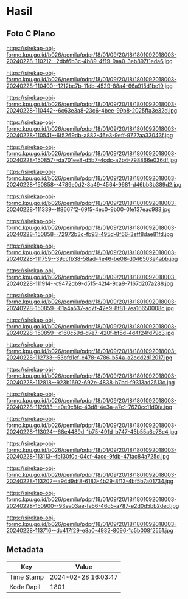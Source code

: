 # Hasil

## Foto C Plano

https://sirekap-obj-formc.kpu.go.id/b026/pemilu/pdpr/18/01/09/20/18/1801092018003-20240228-110212--2dbf6b3c-4b89-4f19-9aa0-3eb897f1eda6.jpg

https://sirekap-obj-formc.kpu.go.id/b026/pemilu/pdpr/18/01/09/20/18/1801092018003-20240228-110400--1212bc7b-11db-4529-88a4-66a915d1be19.jpg

https://sirekap-obj-formc.kpu.go.id/b026/pemilu/pdpr/18/01/09/20/18/1801092018003-20240228-110442--6c63e3a8-23c6-4bee-99b8-2025ffa3e32d.jpg

https://sirekap-obj-formc.kpu.go.id/b026/pemilu/pdpr/18/01/09/20/18/1801092018003-20240228-110541--6f5269db-a882-46e3-9eff-9727aa33043f.jpg

https://sirekap-obj-formc.kpu.go.id/b026/pemilu/pdpr/18/01/09/20/18/1801092018003-20240228-150857--da701ee8-d5b7-4cdc-a2b4-798866e036df.jpg

https://sirekap-obj-formc.kpu.go.id/b026/pemilu/pdpr/18/01/09/20/18/1801092018003-20240228-150858--4789e0d2-8a49-4564-9681-d46bb3b389d2.jpg

https://sirekap-obj-formc.kpu.go.id/b026/pemilu/pdpr/18/01/09/20/18/1801092018003-20240228-111339--ff8667f2-69f5-4ec0-9b00-0fe137eac983.jpg

https://sirekap-obj-formc.kpu.go.id/b026/pemilu/pdpr/18/01/09/20/18/1801092018003-20240228-150858--72972b3c-fb93-495d-8f66-3eff8dae81fd.jpg

https://sirekap-obj-formc.kpu.go.id/b026/pemilu/pdpr/18/01/09/20/18/1801092018003-20240228-111759--39ccfb38-58ad-4e46-be08-d046503e4abb.jpg

https://sirekap-obj-formc.kpu.go.id/b026/pemilu/pdpr/18/01/09/20/18/1801092018003-20240228-111914--c9472db9-d515-42f4-9ca9-7167d207a288.jpg

https://sirekap-obj-formc.kpu.go.id/b026/pemilu/pdpr/18/01/09/20/18/1801092018003-20240228-150859--61a4a537-ad7f-42e9-8f81-7ea16650008c.jpg

https://sirekap-obj-formc.kpu.go.id/b026/pemilu/pdpr/18/01/09/20/18/1801092018003-20240228-150859--c160c59d-d7e7-420f-bf5d-4d4f24fd79c3.jpg

https://sirekap-obj-formc.kpu.go.id/b026/pemilu/pdpr/18/01/09/20/18/1801092018003-20240228-112733--53bfd1cf-c478-4786-b54a-a2cdd2d12017.jpg

https://sirekap-obj-formc.kpu.go.id/b026/pemilu/pdpr/18/01/09/20/18/1801092018003-20240228-112818--923b1692-692e-4838-b7bd-f9313ad2513c.jpg

https://sirekap-obj-formc.kpu.go.id/b026/pemilu/pdpr/18/01/09/20/18/1801092018003-20240228-112933--e0e9c8fc-43d8-4e3a-a7c1-7620cc11d0fa.jpg

https://sirekap-obj-formc.kpu.go.id/b026/pemilu/pdpr/18/01/09/20/18/1801092018003-20240228-113024--68e4489d-1b75-491d-b747-45b55a6e78c4.jpg

https://sirekap-obj-formc.kpu.go.id/b026/pemilu/pdpr/18/01/09/20/18/1801092018003-20240228-113113--fb130f0a-04cf-4acc-9fdb-47fac84a725d.jpg

https://sirekap-obj-formc.kpu.go.id/b026/pemilu/pdpr/18/01/09/20/18/1801092018003-20240228-113202--a94d9df8-6183-4b29-8f13-4bf5b7a01734.jpg

https://sirekap-obj-formc.kpu.go.id/b026/pemilu/pdpr/18/01/09/20/18/1801092018003-20240228-150900--93ea03ae-fe56-46d5-a787-e2d0d5bb2ded.jpg

https://sirekap-obj-formc.kpu.go.id/b026/pemilu/pdpr/18/01/09/20/18/1801092018003-20240228-113716--dc417f29-e8a0-4932-8096-1c5b008f2551.jpg


## Metadata

| Key        | Value               |
| ---------- | ------------------- |
| Time Stamp | 2024-02-28 16:03:47 |
| Kode Dapil | 1801                |



